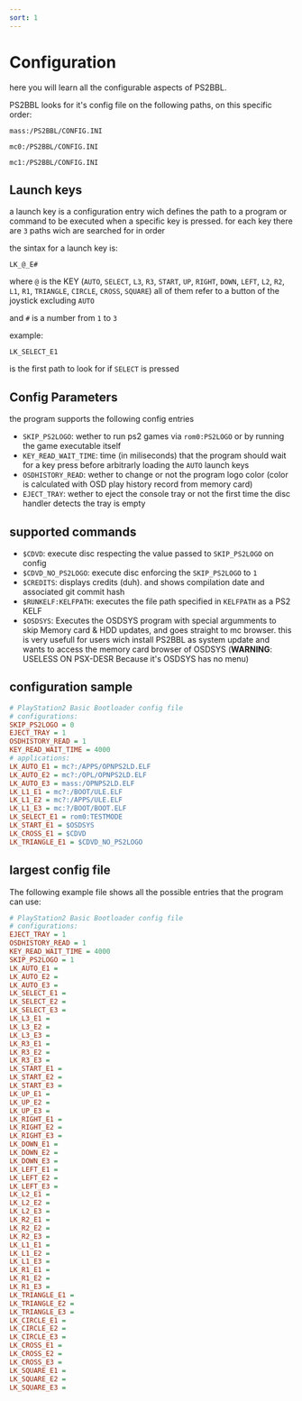 ```yaml
---
sort: 1
---
```


# Configuration

here you will learn all the configurable aspects of PS2BBL.

PS2BBL looks for it's config file on the following paths, on this specific order:

```
mass:/PS2BBL/CONFIG.INI

mc0:/PS2BBL/CONFIG.INI

mc1:/PS2BBL/CONFIG.INI
```

## Launch keys

a launch key is a configuration entry wich defines the path to a program or command to be executed when a specific key is pressed. for each key there are `3` paths wich are searched for in order

the sintax for a launch key is:

```
LK_@_E#
```

where `@` is the KEY (`AUTO`, `SELECT`, `L3`, `R3`, `START`, `UP`, `RIGHT`, `DOWN`, `LEFT`, `L2`, `R2`, `L1`, `R1`, `TRIANGLE`, `CIRCLE`, `CROSS`, `SQUARE`) all of them refer to a button of the joystick excluding `AUTO`

and `#` is a number from `1` to `3`

example:
```
LK_SELECT_E1
```
is the first path to look for if `SELECT` is pressed

## Config Parameters

the program supports the following config entries

- `SKIP_PS2LOGO`: wether to run ps2 games via `rom0:PS2LOGO` or by running the game executable itself
- `KEY_READ_WAIT_TIME`: time (in miliseconds) that the program should wait for a key press before arbitrarly loading the `AUTO` launch keys
- `OSDHISTORY_READ`: wether to change or not the program logo color (color is calculated with OSD play history record from memory card)
- `EJECT_TRAY`: wether to eject the console tray or not the first time the disc handler detects the tray is empty
## supported commands

- `$CDVD`: execute disc respecting the value passed to `SKIP_PS2LOGO` on config
- `$CDVD_NO_PS2LOGO`: execute disc enforcing the `SKIP_PS2LOGO` to `1`
- `$CREDITS`: displays credits (duh). and shows compilation date and associated git commit hash
- `$RUNKELF:KELFPATH`: executes the file path specified in `KELFPATH` as a PS2 KELF
- `$OSDSYS`: Executes the OSDSYS program with special argumments to skip Memory card & HDD updates, and goes straight to mc browser. this is very usefull for users wich install PS2BBL as system update and wants to access the memory card browser of OSDSYS (__WARNING__: USELESS ON PSX-DESR Because it's OSDSYS has no menu)


## configuration sample

```ini
# PlayStation2 Basic Bootloader config file
# configurations:
SKIP_PS2LOGO = 0
EJECT_TRAY = 1
OSDHISTORY_READ = 1
KEY_READ_WAIT_TIME = 4000
# applications:
LK_AUTO_E1 = mc?:/APPS/OPNPS2LD.ELF
LK_AUTO_E2 = mc?:/OPL/OPNPS2LD.ELF
LK_AUTO_E3 = mass:/OPNPS2LD.ELF
LK_L1_E1 = mc?:/BOOT/ULE.ELF
LK_L1_E2 = mc?:/APPS/ULE.ELF
LK_L1_E3 = mc:?/BOOT/BOOT.ELF
LK_SELECT_E1 = rom0:TESTMODE
LK_START_E1 = $OSDSYS
LK_CROSS_E1 = $CDVD
LK_TRIANGLE_E1 = $CDVD_NO_PS2LOGO
```

## largest config file
The following example file shows all the possible entries that the program can use:

```ini
# PlayStation2 Basic Bootloader config file
# configurations:
EJECT_TRAY = 1
OSDHISTORY_READ = 1
KEY_READ_WAIT_TIME = 4000
SKIP_PS2LOGO = 1
LK_AUTO_E1 = 
LK_AUTO_E2 = 
LK_AUTO_E3 = 
LK_SELECT_E1 = 
LK_SELECT_E2 = 
LK_SELECT_E3 = 
LK_L3_E1 = 
LK_L3_E2 = 
LK_L3_E3 = 
LK_R3_E1 = 
LK_R3_E2 = 
LK_R3_E3 = 
LK_START_E1 = 
LK_START_E2 = 
LK_START_E3 = 
LK_UP_E1 = 
LK_UP_E2 = 
LK_UP_E3 = 
LK_RIGHT_E1 = 
LK_RIGHT_E2 = 
LK_RIGHT_E3 = 
LK_DOWN_E1 = 
LK_DOWN_E2 = 
LK_DOWN_E3 = 
LK_LEFT_E1 = 
LK_LEFT_E2 = 
LK_LEFT_E3 = 
LK_L2_E1 = 
LK_L2_E2 = 
LK_L2_E3 = 
LK_R2_E1 = 
LK_R2_E2 = 
LK_R2_E3 = 
LK_L1_E1 = 
LK_L1_E2 = 
LK_L1_E3 = 
LK_R1_E1 = 
LK_R1_E2 = 
LK_R1_E3 = 
LK_TRIANGLE_E1 = 
LK_TRIANGLE_E2 = 
LK_TRIANGLE_E3 = 
LK_CIRCLE_E1 = 
LK_CIRCLE_E2 = 
LK_CIRCLE_E3 = 
LK_CROSS_E1 = 
LK_CROSS_E2 = 
LK_CROSS_E3 = 
LK_SQUARE_E1 = 
LK_SQUARE_E2 = 
LK_SQUARE_E3 = 
```
